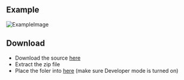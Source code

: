 ## Example
![ExampleImage](https://cdn.discordapp.com/attachments/1021918062338900108/1050063853804847194/image.png)

## Download 
- Download the source [here](https://github.com/DarioAIO/Ticket-Assistant/archive/refs/tags/07/12/22.zip)
- Extract the zip file
- Place the foler into [here](chrome://extensions/) (make sure Developer mode is turned on)
